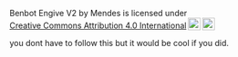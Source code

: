  <p xmlns:cc="http://creativecommons.org/ns#" xmlns:dct="http://purl.org/dc/terms/"><span property="dct:title">Benbot Engive V2</span> by <span property="cc:attributionName">Mendes</span> is licensed under <a href="https://creativecommons.org/licenses/by/4.0/?ref=chooser-v1" target="_blank" rel="license noopener noreferrer" style="display:inline-block;">Creative Commons Attribution 4.0 International<img style="height:22px!important;margin-left:3px;vertical-align:text-bottom;" src="https://mirrors.creativecommons.org/presskit/icons/cc.svg?ref=chooser-v1" alt=""><img style="height:22px!important;margin-left:3px;vertical-align:text-bottom;" src="https://mirrors.creativecommons.org/presskit/icons/by.svg?ref=chooser-v1" alt=""></a></p> 
you dont have to follow this but it would be cool if you did.
